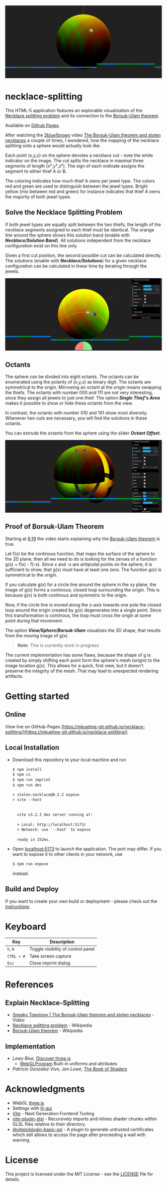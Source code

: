 ![Necklace-splitting](./src/images/necklace.png)
# necklace-splitting
This HTML-5 application features an explorable visualization of the [Necklace splitting problem](https://en.wikipedia.org/wiki/Necklace_splitting_problem) and its connection to the [Borsuk-Ulam theorem](https://en.wikipedia.org/wiki/Borsuk%E2%80%93Ulam_theorem). 

Available on [Github Pages](https://mkuehne-git.github.io/necklace-splitting/).

After watching the [3blue1brown](https://www.youtube.com/channel/UCYO_jab_esuFRV4b17AJtAw) video [The Borsuk-Ulam theorem and stolen necklaces](https://youtu.be/yuVqxCSsE7c) a couple of times, I wondered, how the mapping of the necklace splitting onto a sphere would actually look like.

Each point (x,y,z) on the sphere denotes a necklace cut - note the white indicator on the image. The cut splits the necklace in maximal three segments of length (x²,y²,z²). The sign of each ordinate assigns the segment to either thief A or B.

The coloring indicates how much thief A owns per jewel type. The colors red and green are used to distinguish between the jewel types. Bright yellow (mix between red and green) for instance indicates that thief A owns the majority of both jewel types.

## Solve the Necklace Splitting Problem
If both jewel types are equally split between the two thiefs, the length of the necklace segments assigned to each thief must be identical. The orange line around the sphere shows this solution band (enable with ***Necklace/Solution Band***). All solutions independent from the necklace configuration exist on this line only.

Given a first cut position, the second possible cut can be calculated directly. The solutions (enable with ***Necklace/Solutions***) for a given necklace configuration can be calculated in linear time by iterating through the jewels.

![Solving necklace-split](./src/images/necklace-with-solution.png)

## Octants
The sphere can be divided into eight octants. The octants can be enumerated using the polarity of (x,y,z) as binary digit. The octants are symmetrical to the origin. Mirrowing an octant at the origin means swapping the thiefs. The octants with number 000 and 111 are not very interesting, since they assign all jewels to just one thief. The option ***Single Thief's Area*** makes it possible to show or hide these octants from the view.

In contrast, the octants with number 010 and 101 show most diversity. Whenever two cuts are necessary, you will find the solutions in these octants.

You can extrude the octants from the sphere using the slider ***Octant Offset***.

![necklace-octants-removed](./src/images/necklace-octants.png)

## Proof of Borsuk-Ulam Theorem

Starting at [6:19](https://youtu.be/yuVqxCSsE7c?t=379) the video starts explaining why the [Borsuk–Ulam theorem](https://en.wikipedia.org/wiki/Borsuk%E2%80%93Ulam_theorem) is true.

Let f(x) be the continous function, that maps the surface of the sphere to the 2D plane, then all we need to do is looking for the zeroes of a function g(x) = f(x) - f(-x). Since x and -x are antipodal points on the sphere, it is sufficient to show, that g(x) must have at least one zero. The function g(x) is symmetrical to the origin. 

If you calculate g(x) for a circle line around the sphere in the xy plane, the image of g(x) forms a continous, closed loop surrounding the origin. This is because g(x) is both continous and symmetric to the origin. 

Now, if the circle line is moved along the z-axis towards one pole the closed loop around the origin created by g(x) degenerates into a single point. Since this transformation is continous, the loop must cross the origin at some point during that movement.

The option ***View/Sphere/Borsuk-Ulam*** visualizes the 3D shape, that results from the moving image of g(x). 

> **Note**: This is currently work in progress

The current implementation has some flaws, because the shape of g is created by simply shifting each point form the sphere's mesh (origin) to the image location g(x). This allows for a quick, first view, but it doesn't preserve the integrity of the mesh. That may lead to unexpected rendering artifacts.

# Getting started

## Online
View live on GitHub-Pages [https://mkuehne-git.github.io/necklace-splitting/](https://mkuehne-git.github.io/necklace-splitting/)

## Local Installation
* Download this repository to your local machine and run

    ```bash
    $ npm install
    $ npm ci
    $ npm run imprint
    $ npm run dev
    ```

    ```
    > stolen-necklace@0.2.2 expose
    > vite --host

    
      vite v3.2.3 dev server running at:

      > Local: http://localhost:5173/
      > Network: use `--host` to expose

      ready in 152ms.
    ```

* Open [localhost:5173](http://localhost:5173) to launch the application. The port may differ. If you want to expose it to other clients in your network, use

    ```bash
    $ npm run expose
    ```  
    instead.
   
## Build and Deploy

If you want to create your own build or deployment - please check out the [instructions](BUILD.md).

# Keyboard

|Key|Description|
|---|---|
|```h```, ```H```|Toggle visibility of control panel|
|```CTRL + #```|Take screen capture|
|```Esc```|Close imprint dialog|

# References

## Explain Necklace-Splitting

* [Sneaky Topology | The Borsuk-Ulam theorem and stolen necklaces](https://youtu.be/yuVqxCSsE7c) - Video
* [Necklace splitting problem](https://en.wikipedia.org/wiki/Necklace_splitting_problem) - Wikipedia
* [Borsuk–Ulam theorem](https://en.wikipedia.org/wiki/Borsuk%E2%80%93Ulam_theorem) - Wikipedia

## Implementation

* *Lewy Blue,* [Discover three.js](https://discoverthreejs.com/)
    * [WebGLProgram](https://threejs.org/docs/#api/en/renderers/webgl/WebGLProgram) Built-in uniforms and attributes
* *Patricio Gonzalez Vivo, Jen Lowe,* [The Book of Shaders](https://thebookofshaders.com/)

# Acknowledgments

* WebGL [three.js](https://threejs.org/)
* Settings with [lil-gui](https://github.com/georgealways/lil-gui)
* [Vite](https://github.com/vitejs/vite) - Next Generation Frontend Tooling
* [vite-plugin-glsl](https://www.npmjs.com/package/vite-plugin-glsl) - Recursively imports and inlines shader chunks within GLSL files relative to their directory.
* [@vitejs/plugin-basic-ssl](https://www.npmjs.com/package/@vitejs/plugin-basic-ssl) - A plugin to generate untrusted certificates which still allows to access the page after proceeding a wall with warning.

# License

This project is licensed under the MIT License - see the [LICENSE](https://github.com/mkuehne-git/necklace-splitting/blob/main/LICENSE) file for details.
